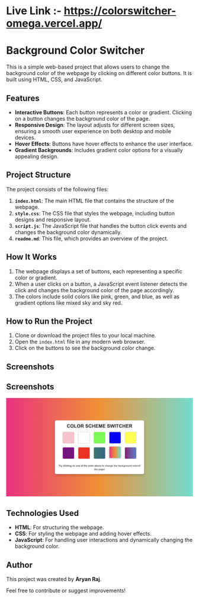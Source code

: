 # Live Link :- https://colorswitcher-omega.vercel.app/
# Background Color Switcher

This is a simple web-based project that allows users to change the background color of the webpage by clicking on different color buttons. It is built using HTML, CSS, and JavaScript.

## Features

- **Interactive Buttons**: Each button represents a color or gradient. Clicking on a button changes the background color of the page.
- **Responsive Design**: The layout adjusts for different screen sizes, ensuring a smooth user experience on both desktop and mobile devices.
- **Hover Effects**: Buttons have hover effects to enhance the user interface.
- **Gradient Backgrounds**: Includes gradient color options for a visually appealing design.

## Project Structure

The project consists of the following files:

1. **`index.html`**: The main HTML file that contains the structure of the webpage.
2. **`style.css`**: The CSS file that styles the webpage, including button designs and responsive layout.
3. **`script.js`**: The JavaScript file that handles the button click events and changes the background color dynamically.
4. **`readme.md`**: This file, which provides an overview of the project.

## How It Works

1. The webpage displays a set of buttons, each representing a specific color or gradient.
2. When a user clicks on a button, a JavaScript event listener detects the click and changes the background color of the page accordingly.
3. The colors include solid colors like pink, green, and blue, as well as gradient options like mixed sky and sky red.

## How to Run the Project

1. Clone or download the project files to your local machine.
2. Open the `index.html` file in any modern web browser.
3. Click on the buttons to see the background color change.

## Screenshots


## Screenshots

![Screenshot of the Color Switcher](assets/Screenshot.png)


## Technologies Used

- **HTML**: For structuring the webpage.
- **CSS**: For styling the webpage and adding hover effects.
- **JavaScript**: For handling user interactions and dynamically changing the background color.



## Author

This project was created by **Aryan Raj**.

Feel free to contribute or suggest improvements!
